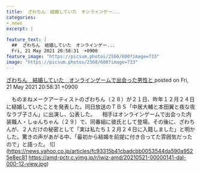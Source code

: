 ```yaml
---
title:  ざわちん　結婚していた　オンラインゲー...
categories:
- news
excerpt: |
  
feature_text: |
  ##  ざわちん　結婚していた　オンラインゲー...
  Fri, 21 May 2021 20:58:31  +0900
feature_image: "https://picsum.photos/2560/600?image=733"
image: "https://picsum.photos/2560/600?image=733"
---
```


[ ざわちん　結婚していた　オンラインゲームで出会った男性と  ](https://hayabusa9.5ch.net/test/read.cgi/mnewsplus/1621598311/)
posted on Fri, 21 May 2021 20:58:31  +0900

<!--more-->

　ものまねメークアーティストのざわちん（２８）が２１日、昨年１２月２４日に結婚していたことを発表した。同日放送のＴＢＳ「中居大輔と本田翼と夜な夜なラブ子さん」に出演し、公表した。 　相手はオンラインゲームで出会った内装職人・しゅんちゃん（２９）で、同番組に彼氏として登場。その後に、ざわちんが、２人だけの秘密として「実は私たち１２月２４日に入籍しました」と明かした。驚きの声があがる中、「最初から結婚を前提に付き合ってた雰囲気だったので」と語った。 ![](https://news.yahoo.co.jp/articles/fc93315b41cbadcbb0053544da590a9525e8ec81 https://amd-pctr.c.yimg.jp/r/iwiz-amd/20210521-00000141-dal-000-12-view.jpg)

